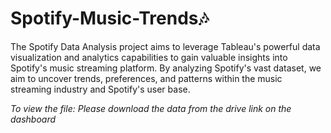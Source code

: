 # Spotify-Music-Trends🎶

The Spotify Data Analysis project aims to leverage Tableau's powerful data visualization and analytics capabilities to gain valuable insights into Spotify's music streaming platform. By analyzing Spotify's vast dataset, we aim to uncover trends, preferences, and patterns within the music streaming industry and Spotify's user base.

*To view the file:*
*Please download the data from the drive link on the dashboard*
